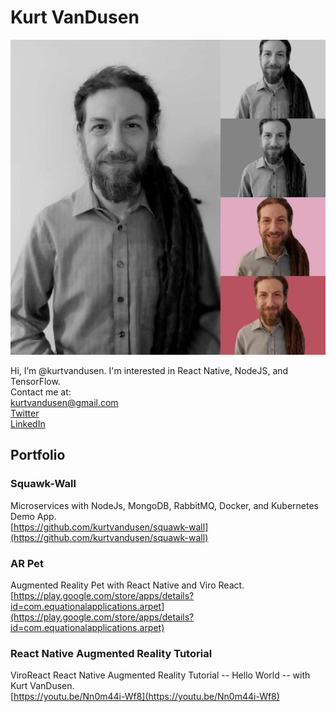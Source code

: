 # Kurt VanDusen  

![Kurt VanDusen profile picture](kv_multi_profile.jpg)

Hi, I’m @kurtvandusen. I'm interested in React Native, NodeJS, and TensorFlow.  
Contact me at:  
<kurtvandusen@gmail.com>  
[Twitter](https://twitter.com/kurtvandusen)  
[LinkedIn](https://www.linkedin.com/in/kurtvandusen/)


## Portfolio

### Squawk-Wall  

Microservices with NodeJs, MongoDB, RabbitMQ, Docker, and Kubernetes Demo App.  
[https://github.com/kurtvandusen/squawk-wall](https://github.com/kurtvandusen/squawk-wall)

### AR Pet

Augmented Reality Pet with React Native and Viro React.  
[https://play.google.com/store/apps/details?id=com.equationalapplications.arpet](https://play.google.com/store/apps/details?id=com.equationalapplications.arpet)


### React Native Augmented Reality Tutorial  

ViroReact React Native Augmented Reality Tutorial -- Hello World -- with Kurt VanDusen.  
[https://youtu.be/Nn0m44i-Wf8](https://youtu.be/Nn0m44i-Wf8)
